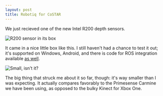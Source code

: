```yaml
---
layout: post
title: Robotiq for CoSTAR
---
```


We just recieved one of the new Intel R200 depth sensors.

![R200 sensor in its box]({{site.baseurl}}public/r200_boxed.png)

It came in a nice little box like this. I still haven't had a chance to test it out; it's supported on Windows, Android, and there is code for ROS integration available [as well](https://github.com/PercATI/RealSense_ROS).

![Small, isn't it?]({{site.baseurl}}public/r200_hand.png)

The big thing that struck me about it so far, though: it's way smaller than I was expecting. It actually compares favorably to the Primesense Carmine we have been using, as opposed to the bulky Kinect for Xbox One.

